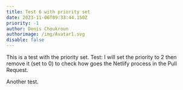 ```yaml
---
title: Test 6 with priority set
date: 2023-11-06T09:33:44.150Z
priority: -1
author: Denis Choukroun
authorimage: /img/Avatar1.svg
disable: false
---
```

This is a test with the priority set.
Test:
I will set the priority to 2 then remove it (set to 0) to check how goes the Netlify process in the Pull Request.

Another test.